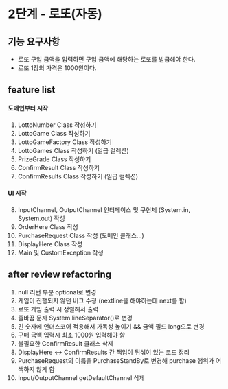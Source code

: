 # 2단계 - 로또(자동)
## 기능 요구사항
* 로또 구입 금액을 입력하면 구입 금액에 해당하는 로또를 발급해야 한다.
* 로또 1장의 가격은 1000원이다.

## feature list
#### 도메인부터 시작
1. LottoNumber Class 작성하기 
2. LottoGame Class 작성하기
3. LottoGameFactory Class 작성하기
4. LottoGames Class 작성하기 (일급 컬렉션)
5. PrizeGrade Class 작성하기
6. ConfirmResult Class 작성하기
7. ConfirmResults Class 작성하기 (일급 컬렉션)
#### UI 시작
8. InputChannel, OutputChannel 인터페이스 및 구현체 (System.in, System.out) 작성
9. OrderHere Class 작성
10. PurchaseRequest Class 작성 (도메인 클래스...)
11. DisplayHere Class 작성
12. Main 및 CustomException 작성

## after review refactoring
1. null 리턴 부분 optional로 변경
2. 게임이 진행되지 않던 버그 수정 (nextline을 해야하는데 next를 함)
3. 로또 게임 출력 시 정렬해서 출력
4. 줄바꿈 문자 System.lineSeparator()로 변경
5. 긴 숫자에 언더스코어 적용해서 가독성 높이기 && 금액 필드 long으로 변경
6. 구매 금액 입력시 최소 1000원 입력해야 함
7. 불필요한 ConfirmResult 클래스 삭제
8. DisplayHere <-> ConfirmResults 간 책임이 뒤섞여 있는 코드 정리
9. PurchaseRequest의 이름을 PurchaseStandBy로 변경해 purchase 행위가 어색하지 않게 함
10. Input/OutputChannel getDefaultChannel 삭제